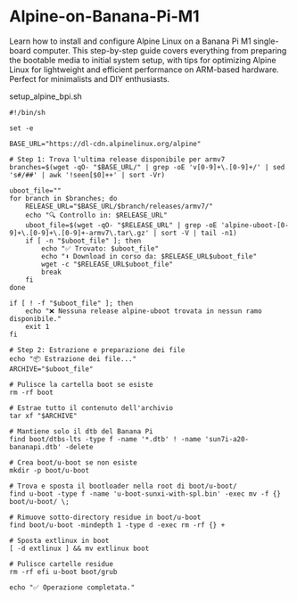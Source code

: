 # Alpine-on-Banana-Pi-M1
Learn how to install and configure Alpine Linux on a Banana Pi M1 single-board computer. This step-by-step guide covers everything from preparing the bootable media to initial system setup, with tips for optimizing Alpine Linux for lightweight and efficient performance on ARM-based hardware. Perfect for minimalists and DIY enthusiasts.

setup_alpine_bpi.sh
```
#!/bin/sh

set -e

BASE_URL="https://dl-cdn.alpinelinux.org/alpine"

# Step 1: Trova l'ultima release disponibile per armv7
branches=$(wget -qO- "$BASE_URL/" | grep -oE 'v[0-9]+\.[0-9]+/' | sed 's#/##' | awk '!seen[$0]++' | sort -Vr)

uboot_file=""
for branch in $branches; do
    RELEASE_URL="$BASE_URL/$branch/releases/armv7/"
    echo "🔍 Controllo in: $RELEASE_URL"
    uboot_file=$(wget -qO- "$RELEASE_URL" | grep -oE 'alpine-uboot-[0-9]+\.[0-9]+\.[0-9]+-armv7\.tar\.gz' | sort -V | tail -n1)
    if [ -n "$uboot_file" ]; then
        echo "✅ Trovato: $uboot_file"
        echo "⬇️ Download in corso da: $RELEASE_URL$uboot_file"
        wget -c "$RELEASE_URL$uboot_file"
        break
    fi
done

if [ ! -f "$uboot_file" ]; then
    echo "❌ Nessuna release alpine-uboot trovata in nessun ramo disponibile."
    exit 1
fi

# Step 2: Estrazione e preparazione dei file
echo "📦 Estrazione dei file..."
ARCHIVE="$uboot_file"

# Pulisce la cartella boot se esiste
rm -rf boot

# Estrae tutto il contenuto dell'archivio
tar xf "$ARCHIVE"

# Mantiene solo il dtb del Banana Pi
find boot/dtbs-lts -type f -name '*.dtb' ! -name 'sun7i-a20-bananapi.dtb' -delete

# Crea boot/u-boot se non esiste
mkdir -p boot/u-boot

# Trova e sposta il bootloader nella root di boot/u-boot/
find u-boot -type f -name 'u-boot-sunxi-with-spl.bin' -exec mv -f {} boot/u-boot/ \;

# Rimuove sotto-directory residue in boot/u-boot
find boot/u-boot -mindepth 1 -type d -exec rm -rf {} +

# Sposta extlinux in boot
[ -d extlinux ] && mv extlinux boot

# Pulisce cartelle residue
rm -rf efi u-boot boot/grub

echo "✅ Operazione completata."
```
